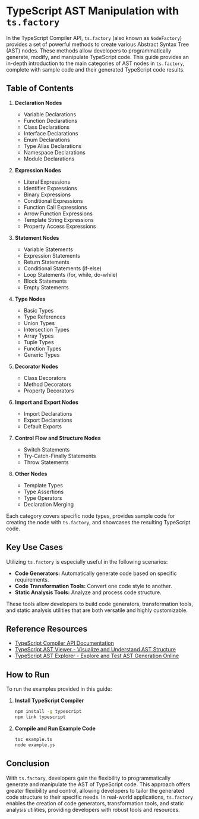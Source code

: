 # TypeScript AST Manipulation with `ts.factory`

In the TypeScript Compiler API, `ts.factory` (also known as `NodeFactory`) provides a set of powerful methods to create various Abstract Syntax Tree (AST) nodes. These methods allow developers to programmatically generate, modify, and manipulate TypeScript code. This guide provides an in-depth introduction to the main categories of AST nodes in `ts.factory`, complete with sample code and their generated TypeScript code results.

## Table of Contents
1. **Declaration Nodes**  
   - Variable Declarations
   - Function Declarations
   - Class Declarations
   - Interface Declarations
   - Enum Declarations
   - Type Alias Declarations
   - Namespace Declarations
   - Module Declarations

2. **Expression Nodes**  
   - Literal Expressions
   - Identifier Expressions
   - Binary Expressions
   - Conditional Expressions
   - Function Call Expressions
   - Arrow Function Expressions
   - Template String Expressions
   - Property Access Expressions

3. **Statement Nodes**  
   - Variable Statements
   - Expression Statements
   - Return Statements
   - Conditional Statements (if-else)
   - Loop Statements (for, while, do-while)
   - Block Statements
   - Empty Statements

4. **Type Nodes**  
   - Basic Types
   - Type References
   - Union Types
   - Intersection Types
   - Array Types
   - Tuple Types
   - Function Types
   - Generic Types

5. **Decorator Nodes**  
   - Class Decorators
   - Method Decorators
   - Property Decorators

6. **Import and Export Nodes**  
   - Import Declarations
   - Export Declarations
   - Default Exports

7. **Control Flow and Structure Nodes**  
   - Switch Statements
   - Try-Catch-Finally Statements
   - Throw Statements

8. **Other Nodes**  
   - Template Types
   - Type Assertions
   - Type Operators
   - Declaration Merging

Each category covers specific node types, provides sample code for creating the node with `ts.factory`, and showcases the resulting TypeScript code.

## Key Use Cases

Utilizing `ts.factory` is especially useful in the following scenarios:

- **Code Generators:** Automatically generate code based on specific requirements.
- **Code Transformation Tools:** Convert one code style to another.
- **Static Analysis Tools:** Analyze and process code structure.

These tools allow developers to build code generators, transformation tools, and static analysis utilities that are both versatile and highly customizable.

## Reference Resources

- [TypeScript Compiler API Documentation](https://github.com/microsoft/TypeScript/wiki/Using-the-Compiler-API)
- [TypeScript AST Viewer - Visualize and Understand AST Structure](https://ts-ast-viewer.com/)
- [TypeScript AST Explorer - Explore and Test AST Generation Online](https://astexplorer.net/)

## How to Run

To run the examples provided in this guide:

1. **Install TypeScript Compiler**

    ```bash
    npm install -g typescript
    npm link typescript
    ```

2. **Compile and Run Example Code**

    ```bash
    tsc example.ts
    node example.js
    ```

## Conclusion

With `ts.factory`, developers gain the flexibility to programmatically generate and manipulate the AST of TypeScript code. This approach offers greater flexibility and control, allowing developers to tailor the generated code structure to their specific needs. In real-world applications, `ts.factory` enables the creation of code generators, transformation tools, and static analysis utilities, providing developers with robust tools and resources.

